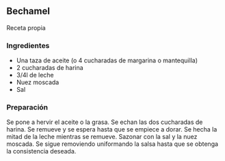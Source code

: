## Bechamel

Receta propia

### Ingredientes

- Una taza de aceite (o 4 cucharadas de margarina o mantequilla)
- 2 cucharadas de harina
- 3/4l de leche
- Nuez moscada
- Sal

### Preparación

Se pone a hervir el aceite o la grasa.
Se echan las dos cucharadas de harina.
Se remueve y se espera hasta que se empiece a dorar.
Se hecha la mitad de la leche mientras se remueve.
Sazonar con la sal y la nuez moscada.
Se sigue removiendo uniformando la salsa hasta que se obtenga la consistencia deseada.


